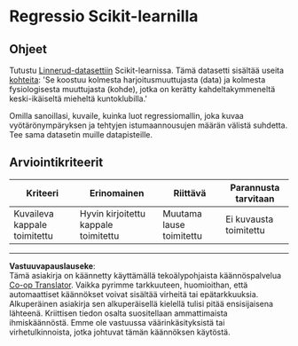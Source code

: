 <!--
CO_OP_TRANSLATOR_METADATA:
{
  "original_hash": "74a5cf83e4ebc302afbcbc4f418afd0a",
  "translation_date": "2025-09-04T23:40:01+00:00",
  "source_file": "2-Regression/1-Tools/assignment.md",
  "language_code": "fi"
}
-->
# Regressio Scikit-learnilla

## Ohjeet

Tutustu [Linnerud-datasettiin](https://scikit-learn.org/stable/modules/generated/sklearn.datasets.load_linnerud.html#sklearn.datasets.load_linnerud) Scikit-learnissa. Tämä datasetti sisältää useita [kohteita](https://scikit-learn.org/stable/datasets/toy_dataset.html#linnerrud-dataset): 'Se koostuu kolmesta harjoitusmuuttujasta (data) ja kolmesta fysiologisesta muuttujasta (kohde), jotka on kerätty kahdeltakymmeneltä keski-ikäiseltä mieheltä kuntoklubilla.'

Omilla sanoillasi, kuvaile, kuinka luot regressiomallin, joka kuvaa vyötärönympäryksen ja tehtyjen istumaannousujen määrän välistä suhdetta. Tee sama datasetin muille datapisteille.

## Arviointikriteerit

| Kriteeri                       | Erinomainen                        | Riittävä                     | Parannusta tarvitaan       |
| ------------------------------ | ----------------------------------- | ---------------------------- | -------------------------- |
| Kuvaileva kappale toimitettu   | Hyvin kirjoitettu kappale toimitettu | Muutama lause toimitettu     | Ei kuvausta toimitettu     |

---

**Vastuuvapauslauseke**:  
Tämä asiakirja on käännetty käyttämällä tekoälypohjaista käännöspalvelua [Co-op Translator](https://github.com/Azure/co-op-translator). Vaikka pyrimme tarkkuuteen, huomioithan, että automaattiset käännökset voivat sisältää virheitä tai epätarkkuuksia. Alkuperäinen asiakirja sen alkuperäisellä kielellä tulisi pitää ensisijaisena lähteenä. Kriittisen tiedon osalta suositellaan ammattimaista ihmiskäännöstä. Emme ole vastuussa väärinkäsityksistä tai virhetulkinnoista, jotka johtuvat tämän käännöksen käytöstä.